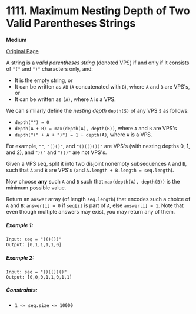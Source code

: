 # 1111. Maximum Nesting Depth of Two Valid Parentheses Strings

**Medium**

[Original Page](https://leetcode.com/problems/maximum-nesting-depth-of-two-valid-parentheses-strings/)

A string is a _valid parentheses string_ (denoted VPS) if and only if it consists of `"("` and `")"` characters only, and:

- It is the empty string, or
- It can be written as `AB` (`A` concatenated with `B`), where `A` and `B` are VPS's, or
- It can be written as `(A)`, where `A` is a VPS.

We can similarly define the _nesting depth_ `depth(S)` of any VPS `S` as follows:

- `depth("") = 0`
- `depth(A + B) = max(depth(A), depth(B))`, where `A` and `B` are VPS's
- `depth("(" + A + ")") = 1 + depth(A)`, where `A` is a VPS.

For example,  `""`, `"()()"`, and `"()(()())"` are VPS's (with nesting depths 0, 1, and 2), and `")("` and `"(()"` are not VPS's.

 

Given a VPS seq, split it into two disjoint nonempty subsequences `A` and `B`, such that `A` and `B` are VPS's (and `A.length + B.length = seq.length`).

Now choose __any__ such `A` and `B` such that `max(depth(A), depth(B))` is the minimum possible value.

Return an `answer` array (of length `seq.length`) that encodes such a choice of `A` and `B`:  `answer[i] = 0` if `seq[i]` is part of `A`, else `answer[i] = 1`.  Note that even though multiple answers may exist, you may return any of them.

##### Example 1:
```
Input: seq = "(()())"
Output: [0,1,1,1,1,0]
```

##### Example 2:
```
Input: seq = "()(())()"
Output: [0,0,0,1,1,0,1,1]
```

##### Constraints:
- `1 <= seq.size <= 10000`
